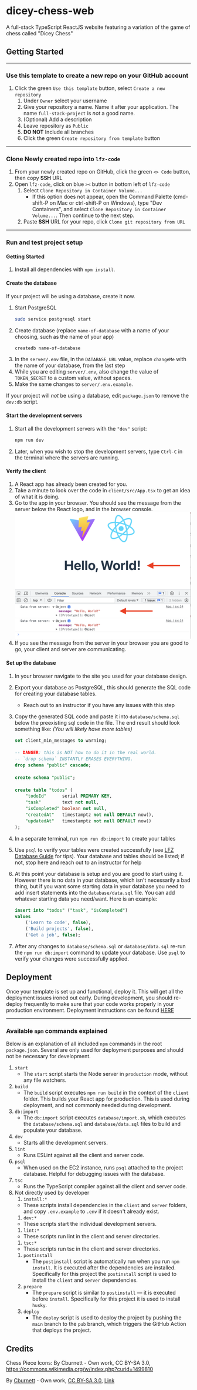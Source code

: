 # dicey-chess-web

A full-stack TypeScript ReactJS website featuring a variation of the game of chess called "Dicey Chess"

## Getting Started

---

### Use this template to create a new repo on your GitHub account

1. Click the green `Use this template` button, select `Create a new repository`
   1. Under `Owner` select your username
   1. Give your repository a name. Name it after your application. The name `full-stack-project` is _not_ a good name.
   1. (Optional) Add a description
   1. Leave repository as `Public`
   1. **DO NOT** Include all branches
   1. Click the green `Create repository from template` button

---

### Clone Newly created repo into `lfz-code`

1. From your newly created repo on GitHub, click the green `<> Code` button, then copy **SSH** URL
1. Open `lfz-code`, click on blue `><` button in bottom left of `lfz-code`
   1. Select `Clone Repository in Container Volume...`
      - If this option does not appear, open the Command Palette (cmd-shift-P on Mac or ctrl-shift-P on Windows), type "Dev Containers", and select `Clone Repository in Container Volume...`. Then continue to the next step.
   1. Paste **SSH** URL for your repo, click `Clone git repository from URL`

---

### Run and test project setup

#### Getting Started

1. Install all dependencies with `npm install`.

#### Create the database

If your project will be using a database, create it now.

1. Start PostgreSQL
   ```sh
   sudo service postgresql start
   ```
1. Create database (replace `name-of-database` with a name of your choosing, such as the name of your app)
   ```sh
   createdb name-of-database
   ```
1. In the `server/.env` file, in the `DATABASE_URL` value, replace `changeMe` with the name of your database, from the last step
1. While you are editing `server/.env`, also change the value of `TOKEN_SECRET` to a custom value, without spaces.
1. Make the same changes to `server/.env.example`.

If your project will _not_ be using a database, edit `package.json` to remove the `dev:db` script.

#### Start the development servers

1. Start all the development servers with the `"dev"` script:
   ```sh
   npm run dev
   ```
1. Later, when you wish to stop the development servers, type `Ctrl-C` in the terminal where the servers are running.

#### Verify the client

1. A React app has already been created for you.
1. Take a minute to look over the code in `client/src/App.tsx` to get an idea of what it is doing.
1. Go to the app in your browser. You should see the message from the server below the React logo, and in the browser console.
   ![](md.assets/client-server.png)
1. If you see the message from the server in your browser you are good to go, your client and server are communicating.

#### Set up the database

1. In your browser navigate to the site you used for your database design.
1. Export your database as PostgreSQL, this should generate the SQL code for creating your database tables.
   - Reach out to an instructor if you have any issues with this step
1. Copy the generated SQL code and paste it into `database/schema.sql` below the preexisting sql code in the file. The end result should look something like: _(You will likely have more tables)_

   ```SQL
   set client_min_messages to warning;

   -- DANGER: this is NOT how to do it in the real world.
   -- `drop schema` INSTANTLY ERASES EVERYTHING.
   drop schema "public" cascade;

   create schema "public";

   create table "todos" (
       "todoId"      serial PRIMARY KEY,
       "task"        text not null,
       "isCompleted" boolean not null,
       "createdAt"   timestamptz not null DEFAULT now(),
       "updatedAt"   timestamptz not null DEFAULT now()
   );
   ```

1. In a separate terminal, run `npm run db:import` to create your tables
1. Use `psql` to verify your tables were created successfully (see [LFZ Database Guide](https://lms.learningfuze.com/code-guides/Learning-Fuze/curriculum/database) for tips). Your database and tables should be listed; if not, stop here and reach out to an instructor for help
1. At this point your database is setup and you are good to start using it. However there is no data in your database, which isn't necessarily a bad thing, but if you want some starting data in your database you need to add insert statements into the `database/data.sql` file. You can add whatever starting data you need/want. Here is an example:
   ```SQL
   insert into "todos" ("task", "isCompleted")
   values
       ('Learn to code', false),
       ('Build projects', false),
       ('Get a job', false);
   ```
1. After any changes to `database/schema.sql` or `database/data.sql` re-run the `npm run db:import` command to update your database. Use `psql` to verify your changes were successfully applied.

## Deployment

Once your template is set up and functional, deploy it. This will get all the deployment issues ironed out early. During development, you should re-deploy frequently to make sure that your code works properly in your production environment. Deployment instructions can be found [HERE](https://lms.learningfuze.com/code-guides/Learning-Fuze/curriculum/Full-Stack-Project_Deploy-To-EC2)

---

### Available `npm` commands explained

Below is an explanation of all included `npm` commands in the root `package.json`. Several are only used for deployment purposes and should not be necessary for development.

1. `start`
   - The `start` script starts the Node server in `production` mode, without any file watchers.
1. `build`
   - The `build` script executes `npm run build` in the context of the `client` folder. This builds your React app for production. This is used during deployment, and not commonly needed during development.
1. `db:import`
   - The `db:import` script executes `database/import.sh`, which executes the `database/schema.sql` and `database/data.sql` files to build and populate your database.
1. `dev`
   - Starts all the development servers.
1. `lint`
   - Runs ESLint against all the client and server code.
1. `psql`
   - When used on the EC2 instance, runs `psql` attached to the project database. Helpful for debugging issues with the database.
1. `tsc`
   - Runs the TypeScript compiler against all the client and server code.
1. Not directly used by developer
   1. `install:*`
   - These scripts install dependencies in the `client` and `server` folders, and copy `.env.example` to `.env` if it doesn't already exist.
   1. `dev:*`
   - These scripts start the individual development servers.
   1. `lint:*`
   - These scripts run lint in the client and server directories.
   1. `tsc:*`
   - These scripts run tsc in the client and server directories.
   1. `postinstall`
      - The `postinstall` script is automatically run when you run `npm install`. It is executed after the dependencies are installed. Specifically for this project the `postinstall` script is used to install the `client` and `server` dependencies.
   1. `prepare`
      - The `prepare` script is similar to `postinstall` — it is executed before `install`. Specifically for this project it is used to install `husky`.
   1. `deploy`
      - The `deploy` script is used to deploy the project by pushing the `main` branch to the `pub` branch, which triggers the GitHub Action that deploys the project.

## Credits

Chess Piece Icons: By Cburnett - Own work, CC BY-SA 3.0, https://commons.wikimedia.org/w/index.php?curid=1499810

By <a href="//commons.wikimedia.org/wiki/User:Cburnett" title="User:Cburnett">Cburnett</a> - <span class="int-own-work" lang="en">Own work</span>, <a href="http://creativecommons.org/licenses/by-sa/3.0/" title="Creative Commons Attribution-Share Alike 3.0">CC BY-SA 3.0</a>, <a href="https://commons.wikimedia.org/w/index.php?curid=1496683">Link</a>
